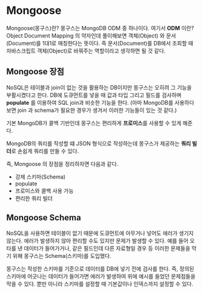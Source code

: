 # Mongoose
Mongoose(몽구스)란? 몽구스는 MongoDB ODM 중 하나이다. 여기서 **ODM** 이란? Object Document Mapping 의 약자인데 풀이해보면 객체(Object) 와 문서(Document)를 1대1로 매칭한다는 뜻이다. 즉 문서(Document)를 DB에서 조회할 때 자바스크립트 객체(Object)로 바꿔주는 역할이라고 생각하면 될 것 같다.

## Mongoose 장점
NoSQL은 테이블과 join이 없는 것을 활용하는 DB이지만 몽구스는 오히려 그 기능을 부활시켰다고 한다. DB에 도큐먼트를 넣을 때 값과 타입 그리고 필드를 검사하며 **populate** 를 이용하여 SQL join과 비슷한 기능을 한다. (아마 MongoDB를 사용하다보면 join 과 schema가 필요한 경우가 생겨서 이러한 기능들이 있는 것 같다.)

기본 MongoDB가 콜백 기반인데 몽구스는 편리하게 **프로미스**를 사용할 수 있게 해준다.

MongoDB의 쿼리를 작성할 떄 JSON 형식으로 작성하는데 몽구스가 제공하는 **쿼리 빌더**로 손쉽게 쿼리를 만들 수 있다. 

즉, Mongoose 의 장점을 정리하자면 다음과 같다.

- 강제 스키마(Schema)
- populate
- 프로미스와 콜백 사용 가능
- 편리한 쿼리 빌더

## Mongoose Schema
NoSQL을 사용하면 테이블이 없기 때문에 도큐먼트에 아무거나 넣어도 에러가 생기지 않는다. 에러가 발생하지 않아 편리할 수도 있지만 문제가 발생할 수 있다. 예를 들어 오타를 낸 데이터가 들어가거나, 같은 필드인데 다른 자료형일 경우 등 이러한 문제들을 막기 위해 몽구스는 Schema(스키마)를 도입했다.


몽구스는 작성한 스키마를 기준으로 데이터를 DB에 넣기 전에 검사를 한다. 즉, 정의된 스키마에 어긋나는 데이터가 들어가면 에러가 발생하여 위에 예시를 들었던 문제점들을 막을 수 있다. 뿐만 아니라 스키마를 설정할 때 기본값이나 인덱스까지 설정할 수 있다.